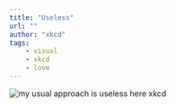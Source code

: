 ```yaml
---
title: "Useless"
url: ""
author: "xkcd"
tags:
    - visual
    - xkcd
    - love
---
```

![my usual approach is useless here xkcd](/images/art/xkcd-useless.jpg)